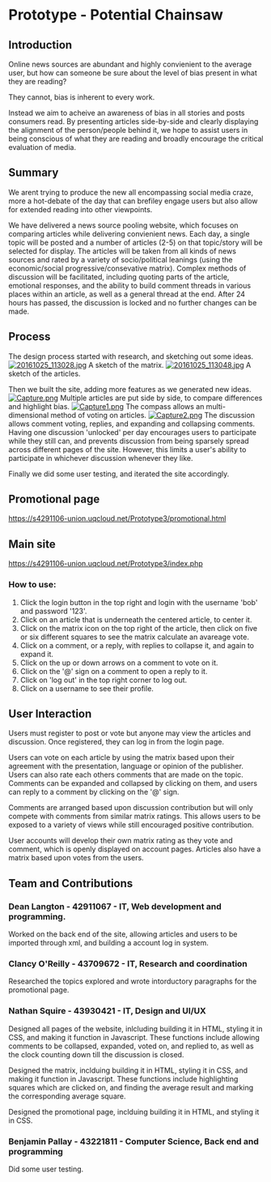 # Prototype - Potential Chainsaw

## Introduction
Online news sources are abundant and highly convienient to the average user, but how can someone be sure about the level of bias present in what they are reading?

They cannot, bias is inherent to every work.

Instead we aim to acheive an awareness of bias in all stories and posts consumers read. By presenting articles side-by-side and clearly displaying the alignment of the person/people behind it, we hope to assist users in being conscious of what they are reading and broadly encourage the critical evaluation of media.

## Summary
We arent trying to produce the new all encompassing social media craze, more a hot-debate of the day that can brefiley engage users but also allow for extended reading into other viewpoints.

We have delivered a news source pooling website, which focuses on comparing articles while delivering convienient news. Each day, a single topic will be posted and a number of articles (2-5) on that topic/story will be selected for display. The articles will be taken from all kinds of news sources and rated by a variety of socio/political leanings (using the economic/social progressive/consevative matrix). Complex methods of discussion will be facilitated, including quoting parts of the article, emotional responses, and the ability to build comment threads in various places within an article, as well as a general thread at the end. After 24 hours has passed, the discussion is locked and no further changes can be made.

## Process

The design process started with research, and sketching out some ideas.
[![20161025_113028.jpg](https://s20.postimg.org/oxh746bdp/20161025_113028.jpg)](https://postimg.org/image/6uo4cyfix/)
A sketch of the matrix.
[![20161025_113048.jpg](https://s20.postimg.org/nwgyf1ue5/20161025_113048.jpg)](https://postimg.org/image/mu6rwibkp/)
A sketch of the articles.

Then we built the site, adding more features as we generated new ideas.
[![Capture.png](https://s20.postimg.org/ogvzhqnml/Capture.png)](https://postimg.org/image/dhas64x7d/)
Multiple articles are put side by side, to compare differences and highlight bias. 
[![Capture1.png](https://s20.postimg.org/6s48q4bvh/Capture1.png)](https://postimg.org/image/ys8caefbt/)
The compass allows an multi-dimensional method of voting on articles. 
[![Capture2.png](https://s20.postimg.org/dwm1z5j4t/Capture2.png)](https://postimg.org/image/v9wce0eft/)
The discussion allows comment voting, replies, and expanding and collapsing comments.
Having one discussion 'unlocked' per day encourages users to participate while they still can, and prevents discussion from being sparsely spread across different pages of the site. However, this limits a user's ability to participate in whichever discussion whenever they like.

Finally we did some user testing, and iterated the site accordingly.

## Promotional page

https://s4291106-union.uqcloud.net/Prototype3/promotional.html

## Main site

https://s4291106-union.uqcloud.net/Prototype3/index.php

### How to use:
 1. Click the login button in the top right and login with the username 'bob' and password '123'.
 2. Click on an article that is underneath the centered article, to center it.
 3. Click on the matrix icon on the top right of the article, then click on five or six different squares to see the matrix calculate an avareage vote.
 4. Click on a comment, or a reply, with replies to collapse it, and again to expand it.
 5. Click on the up or down arrows on a comment to vote on it.
 6. Click on the '@' sign on a comment to open a reply to it.
 6. Click on 'log out' in the top right corner to log out.
 7. Click on a username to see their profile.

## User Interaction
Users must register to post or vote but anyone may view the articles and discussion. Once registered, they can log in from the login page.

Users can vote on each article by using the matrix based upon their agreement with the presentation, language or opinion of the publisher. Users can also rate each others comments that are made on the topic. Comments can be expanded and collapsed by clicking on them, and users can reply to a comment by clicking on the '@' sign.

Comments are arranged based upon discussion contribution but will only compete with comments from similar matrix ratings. This allows users to be exposed to a variety of views while still encouraged positive contribution.

User accounts will develop their own matrix rating as they vote and comment, which is openly displayed on account pages.
Articles also have a matrix based upon votes from the users.

## Team and Contributions

### Dean Langton - 42911067 - IT, Web development and programming.

Worked on the back end of the site, allowing articles and users to be imported through xml, and building a account log in system.

### Clancy O'Reilly - 43709672 - IT, Research and coordination 

Researched the topics explored and wrote intorductory paragraphs for the promotional page.

### Nathan Squire - 43930421 - IT, Design and UI/UX

Designed all pages of the website, inlcluding building it in HTML, styling it in CSS, and making it function in Javascript. These functions include allowing comments to be collapsed, expanded, voted on, and replied to, as well as the clock counting down till the discussion is closed.

Designed the matrix, inclduing building it in HTML, styling it in CSS, and making it function in Javascript. These functions include highlighting squares which are clicked on, and finding the average result and marking the corresponding average square.

Designed the promotional page, inclduing building it in HTML, and styling it in CSS.

### Benjamin Pallay - 43221811 - Computer Science, Back end and programming

Did some user testing.




